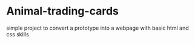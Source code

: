 # Animal-trading-cards
simple project to convert a prototype into a webpage with basic html and css skills
